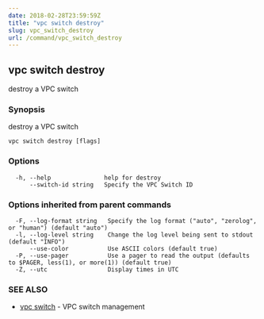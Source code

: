 ```yaml
---
date: 2018-02-28T23:59:59Z
title: "vpc switch destroy"
slug: vpc_switch_destroy
url: /command/vpc_switch_destroy
---
```

## vpc switch destroy

destroy a VPC switch

### Synopsis


destroy a VPC switch

```
vpc switch destroy [flags]
```

### Options

```
  -h, --help               help for destroy
      --switch-id string   Specify the VPC Switch ID
```

### Options inherited from parent commands

```
  -F, --log-format string   Specify the log format ("auto", "zerolog", or "human") (default "auto")
  -l, --log-level string    Change the log level being sent to stdout (default "INFO")
      --use-color           Use ASCII colors (default true)
  -P, --use-pager           Use a pager to read the output (defaults to $PAGER, less(1), or more(1)) (default true)
  -Z, --utc                 Display times in UTC
```

### SEE ALSO
* [vpc switch](/command/vpc_switch)	 - VPC switch management

